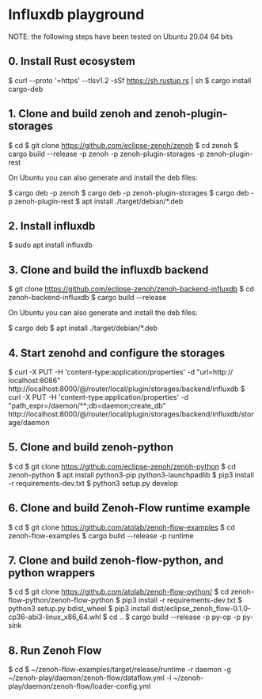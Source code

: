 # Influxdb playground

NOTE: the following steps have been tested on Ubuntu 20.04 64 bits

## 0. Install Rust ecosystem

$ curl --proto '=https' --tlsv1.2 -sSf https://sh.rustup.rs | sh
$ cargo install cargo-deb

## 1. Clone and build zenoh and zenoh-plugin-storages

$ cd
$ git clone https://github.com/eclipse-zenoh/zenoh
$ cd zenoh
$ cargo build --release -p zenoh -p zenoh-plugin-storages -p zenoh-plugin-rest

On Ubuntu you can also generate and install the deb files:

$ cargo deb -p zenoh
$ cargo deb -p zenoh-plugin-storages
$ cargo deb -p zenoh-plugin-rest
$ apt install ./target/debian/*.deb

## 2. Install influxdb

$ sudo apt install influxdb

## 3. Clone and build the influxdb backend

$ git clone https://github.com/eclipse-zenoh/zenoh-backend-influxdb
$ cd zenoh-backend-influxdb
$ cargo build --release

On Ubuntu you can also generate and install the deb files:

$ cargo deb
$ apt install ./target/debian/*.deb

## 4. Start zenohd and configure the storages

$ curl -X PUT -H 'content-type:application/properties' -d "url=http:// localhost:8086" http://localhost:8000/@/router/local/plugin/storages/backend/influxdb
$ curl -X PUT -H 'content-type:application/properties' -d "path_expr=/daemon/**;db=daemon;create_db" http://localhost:8000/@/router/local/plugin/storages/backend/influxdb/storage/daemon

## 5. Clone and build zenoh-python

$ cd
$ git clone https://github.com/eclipse-zenoh/zenoh-python
$ cd zenoh-python
$ apt install python3-pip python3-launchpadlib
$ pip3 install -r requirements-dev.txt
$ python3 setup.py develop

## 6. Clone and build Zenoh-Flow runtime example

$ cd
$ git clone https://github.com/atolab/zenoh-flow-examples
$ cd zenoh-flow-examples
$ cargo build --release -p runtime

## 7. Clone and build zenoh-flow-python, and python wrappers

$ cd
$ git clone https://github.com/atolab/zenoh-flow-python/
$ cd zenoh-flow-python/zenoh-flow-python
$ pip3 install -r requirements-dev.txt
$ python3 setup.py bdist_wheel
$ pip3 install dist/eclipse_zenoh_flow-0.1.0-cp36-abi3-linux_x86_64.whl
$ cd ..
$ cargo build --release -p py-op -p py-sink

## 8. Run Zenoh Flow

$ cd
$ ~/zenoh-flow-examples/target/release/runtime -r daemon -g ~/zenoh-play/daemon/zenoh-flow/dataflow.yml -l ~/zenoh-play/daemon/zenoh-flow/loader-config.yml